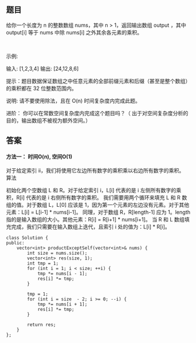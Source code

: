## 题目
给你一个长度为 n 的整数数组 nums，其中 n > 1，返回输出数组 output ，其中 output[i] 等于 nums 中除 nums[i] 之外其余各元素的乘积。

 

示例:

输入: [1,2,3,4]
输出: [24,12,8,6]
 

提示：题目数据保证数组之中任意元素的全部前缀元素和后缀（甚至是整个数组）的乘积都在 32 位整数范围内。

说明: 请不要使用除法，且在 O(n) 时间复杂度内完成此题。

进阶：
你可以在常数空间复杂度内完成这个题目吗？（ 出于对空间复杂度分析的目的，输出数组不被视为额外空间。）


## 答案
#### 方法一： 时间O(n), 空间O(1)
对于给定索引 ii，我们将使用它左边所有数字的乘积乘以右边所有数字的乘积。
算法

初始化两个空数组 L 和 R。对于给定索引 i，L[i] 代表的是 i 左侧所有数字的乘积，R[i] 代表的是 i 右侧所有数字的乘积。
我们需要用两个循环来填充 L 和 R 数组的值。对于数组 L，L[0] 应该是 1，因为第一个元素的左边没有元素。对于其他元素：L[i] = L[i-1] * nums[i-1]。
同理，对于数组 R，R[length-1] 应为 1。length 指的是输入数组的大小。其他元素：R[i] = R[i+1] * nums[i+1]。
当 R 和 L 数组填充完成，我们只需要在输入数组上迭代，且索引 i 处的值为：L[i] * R[i]。

```
class Solution {
public:
    vector<int> productExceptSelf(vector<int>& nums) {
        int size = nums.size();
        vector<int> res(size, 1);
        int tmp = 1;
        for (int i = 1; i < size; ++i) {
            tmp *= nums[i - 1];
            res[i] *= tmp;
        }

        tmp = 1;
        for (int i = size  - 2; i >= 0; --i) {
            tmp *= nums[i + 1];
            res[i] *= tmp;
        }

        return res;
    }
};
```
